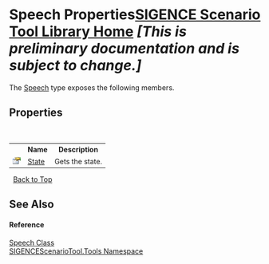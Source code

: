 # Speech Properties<a href="https://github.com/ObiWanLansi/SIGENCE-Scenario-Tool">SIGENCE Scenario Tool Library Home</a> _**\[This is preliminary documentation and is subject to change.\]**_

The <a href="9e07eaac-5960-bf65-3f96-6b2bf1e655a6.md">Speech</a> type exposes the following members.


## Properties
&nbsp;<table><tr><th></th><th>Name</th><th>Description</th></tr><tr><td>![Public property](media/pubproperty.gif "Public property")</td><td><a href="4eb52b8d-52fc-7755-ab81-dea6c40d12d3.md">State</a></td><td>
Gets the state.</td></tr></table>&nbsp;
<a href="#speech-properties">Back to Top</a>

## See Also


#### Reference
<a href="9e07eaac-5960-bf65-3f96-6b2bf1e655a6.md">Speech Class</a><br /><a href="ed07aae6-c2f9-b6d8-effe-51b38a92d007.md">SIGENCEScenarioTool.Tools Namespace</a><br />